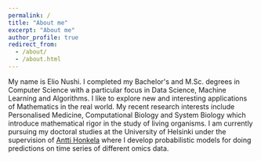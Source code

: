 ```yaml
---
permalink: /
title: "About me"
excerpt: "About me"
author_profile: true
redirect_from: 
  - /about/
  - /about.html
---
```


My name is Elio Nushi. I completed my Bachelor's and M.Sc. degrees in Computer Science with a particular focus in Data Science, Machine Learning and Algorithms. I like to explore new and interesting applications of Mathematics in the real world. My recent research interests include Personalised Medicine, Computational Biology and System Biology which introduce mathematical rigor in the study of living organisms. I am currently pursuing my doctoral studies at the University of Helsinki under the supervision of [Antti Honkela](https://www.cs.helsinki.fi/u/ahonkela/) where I develop probabilistic models for doing predictions on time series of different omics data.



